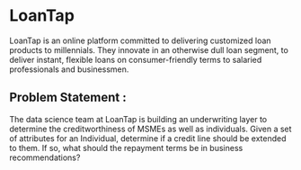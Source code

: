 # LoanTap 
LoanTap is an online platform committed to delivering customized loan products to millennials. They innovate in an otherwise dull loan segment, to deliver instant, flexible loans on consumer-friendly terms to salaried professionals and businessmen.

## Problem Statement :
The data science team at LoanTap is building an underwriting layer to determine the creditworthiness of MSMEs as well as individuals.
Given a set of attributes for an Individual, determine if a credit line should be extended to them. If so, what should the repayment terms be in business recommendations?

